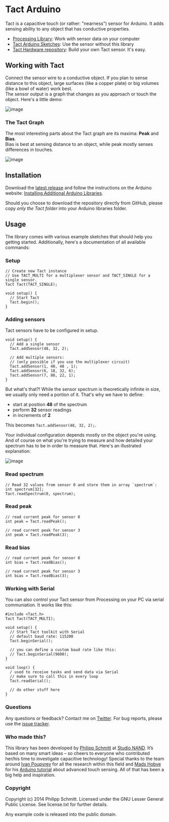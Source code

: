 # Tact Arduino

Tact is a capacitive touch (or rather: "nearness") sensor for Arduino. It adds sensing ability to any object that has conductive properties.

* [Processing Library](https://github.com/StudioNAND/tact-processing): Work with sensor data on your computer
* [Tact Arduino Sketches](https://github.com/StudioNAND/tact-arduino-sketch): Use the sensor without this library
* [Tact Hardware repository](https://github.com/StudioNAND/tact-hardware): Build your own Tact sensor. It's easy.


## Working with Tact
Connect the sensor wire to a conductive object. If you plan to sense distance to this object, large surfaces (like a copper plate) or big volumes (like a bowl of water) work best.  
The sensor output is a graph that changes as you approach or touch the object. Here's a little demo:

![image](https://s3-eu-west-1.amazonaws.com/tact/assets/tactA-demo01/tactA-demo01_728.gif)


### The Tact Graph
The most interesting parts about the Tact graph are its maxima: **Peak** and **Bias**.  
Bias is best at sensing distance to an object, while peak mostly senses differences in touches.

![image](https://s3-eu-west-1.amazonaws.com/tact/assets/diagram/tact-spectrum-peak-bias.png)


## Installation
Download the [latest release](http://s3-eu-west-1.amazonaws.com/tact/arduino-library/Tact.zip) and follow the instructions on the Arduino website: [Installing Additional Arduino Libraries](http://arduino.cc/en/pmwiki.php?n=Guide/Libraries).

Should you choose to download the repository directly from GitHub, please copy *only the Tact folder* into your Arduino libraries folder.


## Usage
The library comes with various example sketches that should help you getting started. Additionally, here's a documentation of all available commands:


### Setup
````Arduino
// Create new Tact instance
// Use TACT_MULTI for a multiplexer sensor and TACT_SINGLE for a single sensor.
Tact Tact(TACT_SINGLE);
    
void setup() {
  // Start Tact 
  Tact.begin();
}
````
    
    
### Adding sensors
Tact sensors have to be configured in setup.

````Arduino
void setup() {
  // Add a single sensor
  Tact.addSensor(48, 32, 2);      

  // Add multiple sensors:
  // (only possible if you use the multiplexer circuit)
  Tact.addSensor(1, 40, 48 , 1);
  Tact.addSensor(6, 18, 32, 6);
  Tact.addSensor(7, 88, 22, 1);
}
````

But what's that?! While the sensor spectrum is theoretically infinite in size, we usually only need a portion of it. That's why we have to define:

* start at position **48** of the spectrum
* perform **32** sensor readings
* in increments of **2**


This becomes `Tact.addSensor(48, 32, 2);`.  

Your individual configuration depends mostly on the object you're using. And of course on what you're trying to measure and how detailed your spectrum has to be in order to measure that. Here's an illustrated explanation:

![image](http://s3-eu-west-1.amazonaws.com/tact/assets/diagram/tact-addSensor-config.png)


### Read spectrum

````Arduino	
// Read 32 values from sensor 0 and store them in array `spectrum`:
int spectrum[32];
Tact.readSpectrum(0, spectrum);
````

    
### Read peak

````Arduino
// read current peak for sensor 0
int peak = Tact.readPeak();

// read current peak for sensor 3
int peak = Tact.readPeak(3);
````

   
### Read bias
````Arduino
// read current peak for sensor 0
int bias = Tact.readBias();

// read current peak for sensor 3
int bias = Tact.readBias(3);
````

    
### Working with Serial
You can also control your Tact sensor from Processing on your PC via serial communiation. It works like this:

````Arduino  
#include <Tact.h>
Tact Tact(TACT_MULTI);

void setup() {
  // Start Tact toolkit with Serial
  // default baud rate: 115200
  Tact.beginSerial();

  // you can define a custom baud rate like this:
  // Tact.beginSerial(9600);
}

void loop() {
  / used to receive tasks and send data via Serial
  // make sure to call this in every loop
  Tact.readSerial();

  // do other stuff here
}
```` 


### Questions
Any questions or feedback? Contact me on [Twitter](http://twitter.com/philippschmitt). For bug reports, please use the [issue tracker](https://github.com/philippschmitt/tact-arduino/issues).


### Who made this?
This library has been developed by [Philipp Schmitt](http://philippschmitt.com) at [Studio NAND](http://nand.io). It’s based on many smart ideas – so cheers to everyone who contributed her/his time to investigate capacitive technology! Special thanks to the team around [Ivan Poupyrev](http://www.ivanpoupyrev.com) for all the research within this field and [Mads Hobye](http://www.hobye.dk) for his [Arduino tutorial](http://www.instructables.com/id/Touche-for-Arduino-Advanced-touch-sensing/) about advanced touch sensing. All of that has been a big help and inspiration.


### Copyright
Copyright (c) 2014 Philipp Schmitt. Licensed under the GNU Lesser General Public License. See license.txt for further details.

Any example code is released into the public domain.
